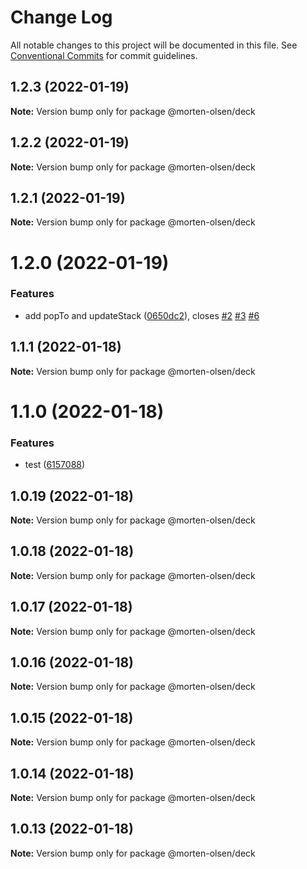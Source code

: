 # Change Log

All notable changes to this project will be documented in this file.
See [Conventional Commits](https://conventionalcommits.org) for commit guidelines.

## 1.2.3 (2022-01-19)

**Note:** Version bump only for package @morten-olsen/deck





## 1.2.2 (2022-01-19)

**Note:** Version bump only for package @morten-olsen/deck





## 1.2.1 (2022-01-19)

**Note:** Version bump only for package @morten-olsen/deck





# 1.2.0 (2022-01-19)


### Features

* add popTo and updateStack ([0650dc2](https://github.com/morten-olsen/deck/commit/0650dc28fe4c3d400e985d1d129ea6634298fbfa)), closes [#2](https://github.com/morten-olsen/deck/issues/2) [#3](https://github.com/morten-olsen/deck/issues/3) [#6](https://github.com/morten-olsen/deck/issues/6)





## 1.1.1 (2022-01-18)

**Note:** Version bump only for package @morten-olsen/deck





# 1.1.0 (2022-01-18)


### Features

* test ([6157088](https://github.com/morten-olsen/deck/commit/6157088b19fb758adc124a3411f4e9230a2a7fd7))





## 1.0.19 (2022-01-18)

**Note:** Version bump only for package @morten-olsen/deck





## 1.0.18 (2022-01-18)

**Note:** Version bump only for package @morten-olsen/deck





## 1.0.17 (2022-01-18)

**Note:** Version bump only for package @morten-olsen/deck





## 1.0.16 (2022-01-18)

**Note:** Version bump only for package @morten-olsen/deck





## 1.0.15 (2022-01-18)

**Note:** Version bump only for package @morten-olsen/deck





## 1.0.14 (2022-01-18)

**Note:** Version bump only for package @morten-olsen/deck





## 1.0.13 (2022-01-18)

**Note:** Version bump only for package @morten-olsen/deck
